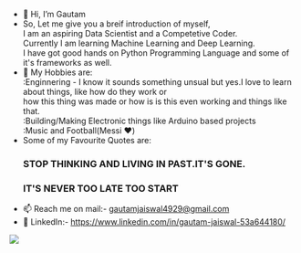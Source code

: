 - 👋 Hi, I’m Gautam
- So, Let me give you a breif introduction of myself,<br>
      I am an aspiring Data Scientist and a Competetive Coder.<br>
      Currently I am learning Machine Learning and Deep Learning.<br>
      I have got good hands on Python Programming Language and some of it's frameworks as well.
- 👀 My Hobbies are:<br>
     :Enginnering - I know it sounds something unsual but yes.I love to learn about things, like how do they work or <br>
     how this thing was made or how is is this even working and things like that.<br>
     :Building/Making Electronic things like Arduino based projects<br>
     :Music and Football(Messi ❤️)<br>
- Some of my Favourite Quotes are:<br>
   ### STOP THINKING AND LIVING IN PAST.IT'S GONE.<br>
   ### IT'S NEVER TOO LATE TOO START<br>
- 📫 Reach me on mail:- gautamjaiswal4929@gmail.com<br>
- 📑 LinkedIn:- https://www.linkedin.com/in/gautam-jaiswal-53a644180/<br>
<img src="https://m.economictimes.com/thumb/msid-78496877,width-1200,height-900,resizemode-4,imgsize-215553/ai-getty.jpg">
